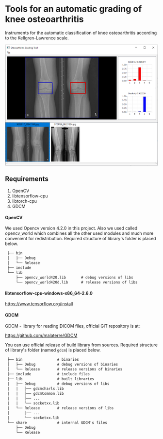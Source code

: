 # Tools for an automatic grading of knee osteoarthritis

Instruments for the automatic classification of knee osteoarthritis according to the Kellgren-Lawrence scale.

![](assets/example.png)

## Requirements
1. OpenCV
2. libtensorflow-cpu
2. libtorch-cpu
3. GDCM

#### OpenCV

We used Opencv version 4.2.0 in this project. Also we used called opencv_world which combines all the other used modules and much more convenient for redistribution. Required structure of library's folder is placed below.
```
 ├── bin                
 │   ├── Debug          
 │   └── Release        
 ├── include           
 └── lib 
     ├── opencv_world420.lib       # debug versions of libs
     └── opencv_world420d.lib      # release versions of libs
```

#### libtensorflow-cpu-windows-x86_64-2.6.0

https://www.tensorflow.org/install

#### GDCM

GDCM - library for reading DICOM files, official GIT repository is at:

https://github.com/malaterre/GDCM

You can use official release of build library from sources. Required structure of library's folder (named `gdcm`) is placed below.
```
 ├── bin                # binaries
 │   ├── Debug          # debug versions of binaries
 │   └── Release        # release versions of binaries
 ├── include            # include files
 ├── lib                # built libraries
 |   ├── Debug          # debug versions of libs
 |   |   ├── gdcmcharls.lib
 |   |   ├── gdcmCommon.lib
 |   |   ├── ...
 |   |   └── socketxx.lib
 |   └── Release        # release versions of libs
 |       ├── ...
 |       └── socketxx.lib
 └── share              # internal GDCM's files
     ├── Debug          
     └── Release        
```
